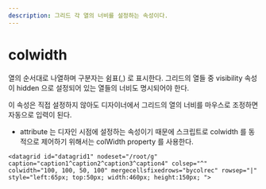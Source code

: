 ```yaml
---
description: 그리드 각 열의 너비를 설정하는 속성이다.
---
```


# colwidth



열의 순서대로 나열하며 구분자는 쉼표\(,\) 로 표시한다. 그리드의 열들 중 visibility 속성이 hidden 으로 설정되어 있는 열들의 너비도 명시되어야 한다.

이 속성은 직접 설정하지 않아도 디자이너에서 그리드의 열의 너비를 마우스로 조정하면 자동으로 입력이 된다.

* attribute 는 디자인 시점에 설정하는 속성이기 때문에 스크립트로 colwidth 를 동적으로 제어하기 위해서는 colWidth property 를 사용한다.   

```markup
<datagrid id="datagrid1" nodeset="/root/g" 
caption="caption1^caption2^caption3^caption4" colsep="^" 
colwidth="100, 100, 50, 100" mergecellsfixedrows="bycolrec" rowsep="|" 
style="left:65px; top:50px; width:460px; height:150px; ">                                                          
```

